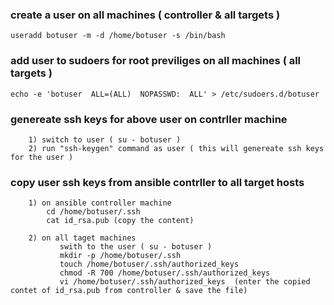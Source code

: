 ### create a user on all machines ( controller & all targets )

	useradd botuser -m -d /home/botuser -s /bin/bash

### add user to sudoers for root previliges  on all machines ( all targets )

	echo -e 'botuser  ALL=(ALL)  NOPASSWD:  ALL' > /etc/sudoers.d/botuser

### genereate ssh keys for above user on contrller machine 

```
	1) switch to user ( su - botuser )
	2) run "ssh-keygen" command as user ( this will genereate ssh keys for the user ) 
```

### copy user ssh keys from ansible contrller to all target hosts

```
	1) on ansible controller machine
		cd /home/botuser/.ssh 
		cat id_rsa.pub (copy the content)
```
```
	2) on all taget machines
		   swith to the user ( su - botuser )
		   mkdir -p /home/botuser/.ssh
		   touch /home/botuser/.ssh/authorized_keys
		   chmod -R 700 /home/botuser/.ssh/authorized_keys
		   vi /home/botuser/.ssh/authorized_keys  (enter the copied contet of id_rsa.pub from controller & save the file)
```	
	

